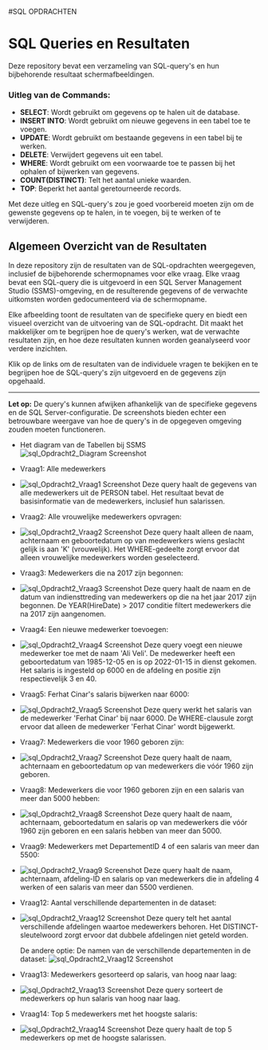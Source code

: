 #SQL OPDRACHTEN

# SQL Queries en Resultaten

Deze repository bevat een verzameling van SQL-query's en hun bijbehorende resultaat schermafbeeldingen.


### Uitleg van de Commands:
- **SELECT**: Wordt gebruikt om gegevens op te halen uit de database.
- **INSERT INTO**: Wordt gebruikt om nieuwe gegevens in een tabel toe te voegen.
- **UPDATE**: Wordt gebruikt om bestaande gegevens in een tabel bij te werken.
- **DELETE**: Verwijdert gegevens uit een tabel.
- **WHERE**: Wordt gebruikt om een voorwaarde toe te passen bij het ophalen of bijwerken van gegevens.
- **COUNT(DISTINCT)**: Telt het aantal unieke waarden.
- **TOP**: Beperkt het aantal geretourneerde records.

Met deze uitleg en SQL-query's zou je goed voorbereid moeten zijn om de gewenste gegevens op te halen, in te voegen, bij te werken of te verwijderen.

## Algemeen Overzicht van de Resultaten

In deze repository zijn de resultaten van de SQL-opdrachten weergegeven, inclusief de bijbehorende schermopnames voor elke vraag. 
Elke vraag bevat een SQL-query die is uitgevoerd in een SQL Server Management Studio (SSMS)-omgeving, en de resulterende gegevens 
of de verwachte uitkomsten worden gedocumenteerd via de schermopname.

Elke afbeelding toont de resultaten van de specifieke query en biedt een visueel overzicht van de uitvoering van de SQL-opdracht. 
Dit maakt het makkelijker om te begrijpen hoe de query's werken, wat de verwachte resultaten zijn, en hoe deze resultaten kunnen worden geanalyseerd voor verdere inzichten.

Klik op de links om de resultaten van de individuele vragen te bekijken en te begrijpen hoe de SQL-query's zijn uitgevoerd en de gegevens zijn opgehaald.

---

**Let op:** De query's kunnen afwijken afhankelijk van de specifieke gegevens en de SQL Server-configuratie. 
De screenshots bieden echter een betrouwbare weergave van hoe de query's in de opgegeven omgeving zouden moeten functioneren.

* Het diagram van de Tabellen bij SSMS
  ![sql_Opdracht2_Diagram Screenshot](https://github.com/FTurkanKaya/Data-Science-Opdrachten/blob/main/SQL_Opdrachten/sql_Opdracht2_Resultaten_Screenshots/Tabellen_Diagraam.png)





- Vraag1: Alle medewerkers
* ![sql_Opdracht2_Vraag1 Screenshot](https://github.com/FTurkanKaya/Data-Science-Opdrachten/blob/main/SQL_Opdrachten/sql_Opdracht2_Resultaten_Screenshots/sql_Opdracht2_Vraag1.png)
Deze query haalt de gegevens van alle medewerkers uit de PERSON tabel.
Het resultaat bevat de basisinformatie van de medewerkers, inclusief hun salarissen.


- Vraag2: Alle vrouwelijke medewerkers opvragen:
* ![sql_Opdracht2_Vraag2 Screenshot](https://github.com/FTurkanKaya/Data-Science-Opdrachten/blob/main/SQL_Opdrachten/sql_Opdracht2_Resultaten_Screenshots/sql_Opdracht2_Vraag2.png) 
Deze query haalt alleen de naam, achternaam en geboortedatum op van medewerkers wiens geslacht gelijk is aan 'K' (vrouwelijk).
Het WHERE-gedeelte zorgt ervoor dat alleen vrouwelijke medewerkers worden geselecteerd.


- Vraag3: Medewerkers die na 2017 zijn begonnen:
* ![sql_Opdracht2_Vraag3 Screenshot](https://github.com/FTurkanKaya/Data-Science-Opdrachten/blob/main/SQL_Opdrachten/sql_Opdracht2_Resultaten_Screenshots/sql_Opdracht2_Vraag3.png) 
Deze query haalt de naam en de datum van indiensttreding van medewerkers op die na het jaar 2017 zijn begonnen.
De YEAR(HireDate) > 2017 conditie filtert medewerkers die na 2017 zijn aangenomen.


- Vraag4: Een nieuwe medewerker toevoegen:
* ![sql_Opdracht2_Vraag4 Screenshot](https://github.com/FTurkanKaya/Data-Science-Opdrachten/blob/main/SQL_Opdrachten/sql_Opdracht2_Resultaten_Screenshots/sql_Opdracht2_Vraag4.png) 
Deze query voegt een nieuwe medewerker toe met de naam 'Ali Veli'. De medewerker heeft een geboortedatum van 1985-12-05 en is op 2022-01-15 in dienst gekomen.
Het salaris is ingesteld op 6000 en de afdeling en positie zijn respectievelijk 3 en 40.


- Vraag5: Ferhat Cinar's salaris bijwerken naar 6000:
* ![sql_Opdracht2_Vraag5 Screenshot](https://github.com/FTurkanKaya/Data-Science-Opdrachten/blob/main/SQL_Opdrachten/sql_Opdracht2_Resultaten_Screenshots/sql_Opdracht2_Vraag5.png)
Deze query werkt het salaris van de medewerker 'Ferhat Cinar' bij naar 6000.
De WHERE-clausule zorgt ervoor dat alleen de medewerker 'Ferhat Cinar' wordt bijgewerkt.


- Vraag7: Medewerkers die voor 1960 geboren zijn:
* ![sql_Opdracht2_Vraag7 Screenshot](https://github.com/FTurkanKaya/Data-Science-Opdrachten/blob/main/SQL_Opdrachten/sql_Opdracht2_Resultaten_Screenshots/sql_Opdracht2_Vraag7.png) 
Deze query haalt de naam, achternaam en geboortedatum op van medewerkers die vóór 1960 zijn geboren.


- Vraag8: Medewerkers die voor 1960 geboren zijn en een salaris van meer dan 5000 hebben:
* ![sql_Opdracht2_Vraag8 Screenshot](https://github.com/FTurkanKaya/Data-Science-Opdrachten/blob/main/SQL_Opdrachten/sql_Opdracht2_Resultaten_Screenshots/sql_Opdracht2_Vraag8.png)
Deze query haalt de naam, achternaam, geboortedatum en salaris op van medewerkers die vóór 1960 zijn geboren en een salaris hebben van meer dan 5000.


- Vraag9: Medewerkers met DepartementID 4 of een salaris van meer dan 5500:
* ![sql_Opdracht2_Vraag9 Screenshot](https://github.com/FTurkanKaya/Data-Science-Opdrachten/blob/main/SQL_Opdrachten/sql_Opdracht2_Resultaten_Screenshots/sql_Opdracht2_Vraag9.png)
Deze query haalt de naam, achternaam, afdeling-ID en salaris op van medewerkers die in afdeling 4 werken of een salaris van meer dan 5500 verdienen.



- Vraag12: Aantal verschillende departementen in de dataset:
* ![sql_Opdracht2_Vraag12 Screenshot](https://github.com/FTurkanKaya/Data-Science-Opdrachten/blob/main/SQL_Opdrachten/sql_Opdracht2_Resultaten_Screenshots/sql_Opdracht2_Vraag12_1.png) 
Deze query telt het aantal verschillende afdelingen waartoe medewerkers behoren.
Het DISTINCT-sleutelwoord zorgt ervoor dat dubbele afdelingen niet geteld worden.


  De andere optie: De namen van de verschillende departementen in de dataset:
  ![sql_Opdracht2_Vraag12 Screenshot](https://github.com/FTurkanKaya/Data-Science-Opdrachten/blob/main/SQL_Opdrachten/sql_Opdracht2_Resultaten_Screenshots/sql_Opdracht2_Vraag12_2.png)



- Vraag13: Medewerkers gesorteerd op salaris, van hoog naar laag:
* ![sql_Opdracht2_Vraag13 Screenshot](https://github.com/FTurkanKaya/Data-Science-Opdrachten/blob/main/SQL_Opdrachten/sql_Opdracht2_Resultaten_Screenshots/sql_Opdracht2_Vraag13.png)
Deze query sorteert de medewerkers op hun salaris van hoog naar laag.


- Vraag14: Top 5 medewerkers met het hoogste salaris:
* ![sql_Opdracht2_Vraag14 Screenshot](https://github.com/FTurkanKaya/Data-Science-Opdrachten/blob/main/SQL_Opdrachten/sql_Opdracht2_Resultaten_Screenshots/sql_Opdracht2_Vraag14.png)
 Deze query haalt de top 5 medewerkers op met de hoogste salarissen.










  
